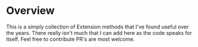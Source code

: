 # Overview

This is a simply collection of Extension methods that I've found useful over the years. There really isn't much that I can add here as the code speaks for itself. Feel free to contribute PR's are most welcome.


